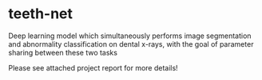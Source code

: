 # teeth-net
Deep learning model which simultaneously performs image segmentation and abnormality classification on dental x-rays, with the goal of parameter sharing between these two tasks

Please see attached project report for more details!
